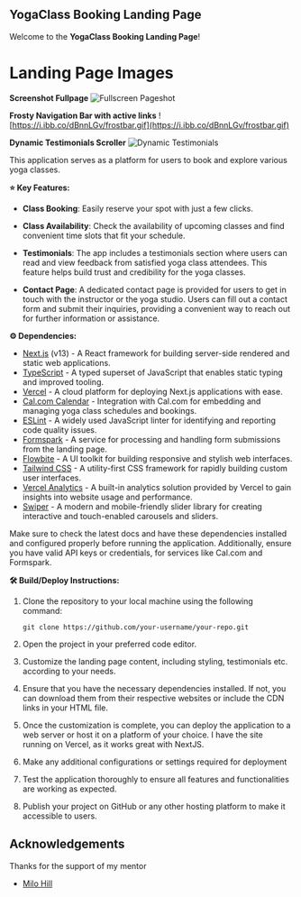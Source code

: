 ## YogaClass Booking Landing Page

Welcome to the **YogaClass Booking Landing Page**! 

# Landing Page Images

**Screenshot Fullpage**
![Fullscreen Pageshot](https://i.ibb.co/QCxLX6V/my9friends.jpg)

**Frosty Navigation Bar with active links**
![https://i.ibb.co/dBnnLGv/frostbar.gif](https://i.ibb.co/dBnnLGv/frostbar.gif)

**Dynamic Testimonials Scroller**
![Dynamic Testimonials](https://i.ibb.co/PgWBHGR/dynamic-testimonials.gif)

This application serves as a platform for users to book and explore various yoga classes. 

**⭐ Key Features:**

- **Class Booking**: Easily reserve your spot with just a few clicks.

- **Class Availability**: Check the availability of upcoming classes and find convenient time slots that fit your schedule.


- **Testimonials**: The app includes a testimonials section where users can read and view feedback from satisfied yoga class attendees. This feature helps build trust and credibility for the yoga classes.

- **Contact Page**: A dedicated contact page is provided for users to get in touch with the instructor or the yoga studio. Users can fill out a contact form and submit their inquiries, providing a convenient way to reach out for further information or assistance.

**⚙️ Dependencies:**

- [Next.js](https://nextjs.org) (v13) - A React framework for building server-side rendered and static web applications.
- [TypeScript](https://www.typescriptlang.org) - A typed superset of JavaScript that enables static typing and improved tooling.
- [Vercel](https://vercel.com) - A cloud platform for deploying Next.js applications with ease.
- [Cal.com Calendar](https://cal.com) - Integration with Cal.com for embedding and managing yoga class schedules and bookings.
- [ESLint](https://eslint.org) - A widely used JavaScript linter for identifying and reporting code quality issues.
- [Formspark](https://formspark.io) - A service for processing and handling form submissions from the landing page.
- [Flowbite](https://flowbite.com) - A UI toolkit for building responsive and stylish web interfaces.
- [Tailwind CSS](https://tailwindcss.com) - A utility-first CSS framework for rapidly building custom user interfaces.
- [Vercel Analytics](https://vercel.com/analytics) - A built-in analytics solution provided by Vercel to gain insights into website usage and performance.
- [Swiper](https://swiperjs.com) - A modern and mobile-friendly slider library for creating interactive and touch-enabled carousels and sliders.

Make sure to check the latest docs and have these dependencies installed and configured properly before running the application. Additionally, ensure you have valid API keys or credentials, for services like Cal.com and Formspark.

**🛠️ Build/Deploy Instructions:**

1. Clone the repository to your local machine using the following command:
   ```
   git clone https://github.com/your-username/your-repo.git
   ```

2. Open the project in your preferred code editor.

3. Customize the landing page content, including styling, testimonials etc. according to your needs.

4. Ensure that you have the necessary dependencies installed. If not, you can download them from their respective websites or include the CDN links in your HTML file.

5. Once the customization is complete, you can deploy the application to a web server or host it on a platform of your choice. I have the site running on Vercel, as it works great with NextJS.

6. Make any additional configurations or settings required for deployment

7. Test the application thoroughly to ensure all features and functionalities are working as expected.

8. Publish your project on GitHub or any other hosting platform to make it accessible to users.

## Acknowledgements
Thanks for the support of my mentor
 - [Milo Hill](https://github.com/milo-)


